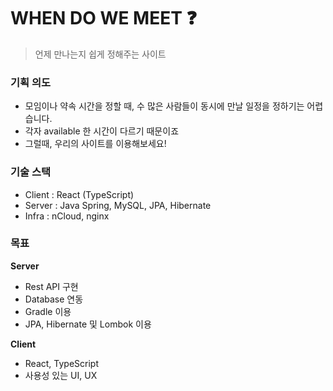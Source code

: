 # WHEN DO WE MEET ❓

> 언제 만나는지 쉽게 정해주는 사이트



### 기획 의도

- 모임이나 약속 시간을 정할 때, 수 많은 사람들이 동시에 만날 일정을 정하기는 어렵습니다.
- 각자 available 한 시간이 다르기 때문이죠
- 그럴때, 우리의 사이트를 이용해보세요!



### 기술 스택

- Client : React (TypeScript)
- Server : Java Spring, MySQL, JPA, Hibernate
- Infra : nCloud, nginx



### 목표

**Server**

- Rest API 구현
- Database 연동
- Gradle 이용
- JPA, Hibernate 및 Lombok 이용



**Client**

- React, TypeScript
- 사용성 있는 UI, UX
